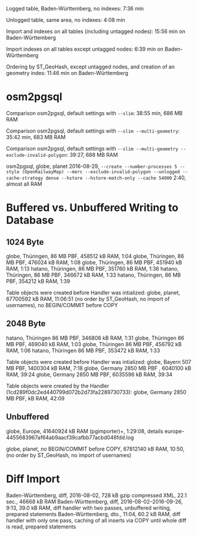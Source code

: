 Logged table, Baden-Württemberg, no indexes: 7:36 min

Unlogged table, same area, no indexes: 4:08 min

Import and indexes on all tables (including untagged nodes): 15:56 min on Baden-Württemberg

Import indexes on all tables except untagged nodes: 6:39 min on Baden-Württemberg

Ordering by ST_GeoHash, except untagged nodes, and creation of an geometry indes: 11:46 min on Baden-Württemberg

osm2pgsql
=========

Comparison osm2pgsql, default settings with `--slim`: 38:55 min, 686 MB RAM

Comparison osm2pgsql, default settings with `--slim --multi-geometry`: 35:42 min, 683 MB RAM

Comparison osm2pgsql, default settings with `--slim --multi-geometry --exclude-invalid-polygon`: 39:27, 688 MB RAM

osm2pgsql, globe, planet 2016-08-29, `--create --number-processes 5 --style (OpenRailwayMap) --merc --exclude-invalid-polygon --unlogged --cache-strategy dense --hstore --hstore-match-only --cache 54000` 2:40, almost all RAM


Buffered vs. Unbuffered Writing to Database
===========================================
1024 Byte
---------
globe, Thüringen, 86 MB PBF, 458512 kB RAM, 1:04
globe, Thüringen, 86 MB PBF, 476024 kB RAM, 1:08
globe, Thüringen, 86 MB PBF, 451940 kB RAM, 1:13
hatano, Thüringen, 86 MB PBF, 351760 kB RAM, 1:36
hatano, Thüringen, 86 MB PBF, 346672 kB RAM, 1:33
hatano, Thüringen, 86 MB PBF, 354212 kB RAM, 1:39

Table objects were created before Handler was intialized:
globe, planet, 67700592 kB RAM, 11:06:51 (no order by ST_GeoHash, no import of usernames), no BEGIN/COMMIT before COPY

2048 Byte
---------
hatano, Thüringen 86 MB PBF, 346808 kB RAM, 1:31
globe, Thüringen 86 MB PBF, 469040 kB RAM, 1:03
globe, Thüringen 86 MB PBF, 456792 kB RAM, 1:06
hatano, Thüringen 86 MB PBF, 353472 kB RAM, 1:33

Table objects were created before Handler was intialized:
globe, Bayern 507 MB PBF, 1400304 kB RAM, 7:18
globe, Germany 2850 MB PBF , 6040100 kB RAM, 39:24
globe, Germany 2850 MB PBF, 6035596 kB RAM, 39:34

Table objects were created by the Handler (1cd289f0dc2ed440799d072b2d73fa2289730733):
globe, Germany 2850 MB PBF, kB RAM, 42:09


Unbuffered
----------
globe, Europe, 41640924 kB RAM (pgimporter)+, 1:29:08,
  details europe-4455683967af64ab9aacf39cafbb77acbd046fdd.log

globe, planet, no BEGIN/COMMIT before COPY, 67812140 kB RAM, 10:50, (no order by ST_GeoHash, no import of usernames)


Diff Import
==========
Baden-Württemberg, diff, 2016-08-02, 728 kB gzip compressed XML, 22.1 sec., 46668 kB RAM
Baden-Württemberg, diff, 2016-08-02–2016-09-26, 9:13, 39.0 kB RAM, diff handler with two passes, unbuffered writing, prepared statements
Baden-Württemberg, dto., 11:04, 60.2 kB RAM, diff handler with only one pass, caching of all inserts via COPY until whole diff is read, prepared statements


